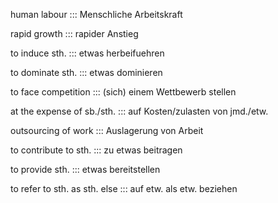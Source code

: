 human labour ::: Menschliche Arbeitskraft

<!--SR:!2024-10-09,16,306-->

rapid growth ::: rapider Anstieg
<!--SR:!2024-09-29,4,276!2000-01-01,1,250-->

<!--SR:!2024-10-07,14,296-->

to induce sth. ::: etwas herbeifuehren

<!--SR:!2024-10-07,14,296-->

to dominate sth. ::: etwas dominieren
<!--SR:!2024-09-29,4,270!2000-01-01,1,250-->

<!--SR:!2024-10-10,17,306-->

to face competition ::: (sich) einem Wettbewerb stellen
<!--SR:!2024-09-29,4,276!2000-01-01,1,250-->

<!--SR:!2024-10-08,15,296-->

at the expense of sb./sth. ::: auf Kosten/zulasten von jmd./etw.
<!--SR:!2024-09-29,4,276!2000-01-01,1,250-->

<!--SR:!2024-10-06,13,294-->

outsourcing of work ::: Auslagerung von Arbeit
<!--SR:!2000-01-01,1,250!2024-09-29,4,276-->

<!--SR:!2024-10-07,14,292-->

to contribute to sth. ::: zu etwas beitragen
<!--SR:!2024-09-28,3,256!2000-01-01,1,250-->

<!--SR:!2024-10-08,15,296-->

to provide sth. ::: etwas bereitstellen
<!--SR:!2000-01-01,1,250!2024-09-29,4,270-->

<!--SR:!2024-10-07,14,296-->

to refer to sth. as sth. else ::: auf etw. als etw. beziehen
<!--SR:!2000-01-01,1,250!2024-09-29,4,270-->

<!--SR:!2024-10-11,18,304-->